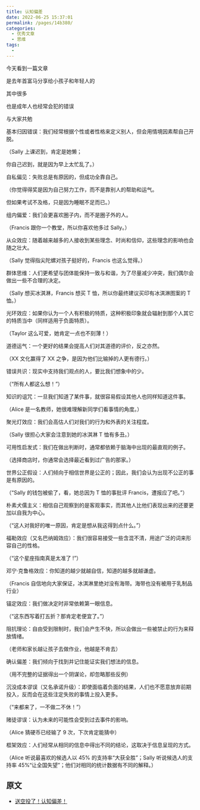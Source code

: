 ```yaml
---
title: 认知偏差
date: 2022-06-25 15:37:01
permalink: /pages/14b380/
categories:
  - 优秀文章
  - 思维
tags:
  -
---
```


今天看到一篇文章

是去年首富马分享给小孩子和年轻人的

其中很多

也是成年人也经常会犯的错误

与大家共勉

基本归因错误：我们经常根据个性或者性格来定义别人，但会用情境因素帮自己开脱。

（Sally 上课迟到，肯定是她懒；

你自己迟到，就是因为早上太忙乱了。）

自私偏见：失败总是有原因的，但成功全靠自己。

（你觉得得奖是因为自己努力工作，而不是靠别人的帮助和运气。

但如果考试不及格，只是因为睡眠不足而已。）

组内偏爱：我们会更喜欢圈子内，而不是圈子外的人。

（Francis 跟你一个教堂，所以你喜欢他多过 Sally。）

从众效应：随着越来越多的人接收到某些理念、时尚和信仰，这些理念的影响也会随之壮大。

（Sally 觉得指尖陀螺对孩子挺好的，Francis 也这么觉得。）

群体思维：人们更希望与团体能保持一致与和谐，为了尽量减少冲突，我们偶尔会做出一些不合理的决定。

（Sally 想买冰淇淋，Francis 想买 T 恤，所以你最终建议买印有冰淇淋图案的 T 恤。）

光环效应：如果你认为一个人有积极的特质，这种积极印象就会辐射到那个人其它的特质当中（同样适用于负面特质）。

（Taylor 这么可爱，她肯定一点也不刻薄！）

道德运气：一个更好的结果会提高人们对其道德的评价，反之亦然。

（XX 文化赢得了 XX 之争，是因为他们比输掉的人更有德行。）

错误共识：现实中支持我们观点的人，要比我们想象中的少。

（“所有人都这么想！”）

知识的诅咒：一旦我们知道了某件事，就很容易假设其他人也同样知道这件事。

（Alice 是一名教师，她很难理解新同学们看事情的角度。）

聚光灯效应：我们会高估人们对我们的行为和外表的关注程度。

（Sally 很担心大家会注意到她的冰淇淋 T 恤有多丑。）

可用性启发式：我们在做出判断时，通常都依赖于脑海中出现的最直观的例子。

（选择商店时，你通常会选择最近看到过广告的那家。）

世界公正假设：人们倾向于相信世界是公正的；因此，我们会认为出现不公正的事是有原因的。

（“Sally 的钱包被偷了，看，她总因为 T 恤的事批评 Francis，遭报应了吧。”）

朴素犬儒主义：相信自己观察到的是客观事实，而其他人比他们表现出来的还要更加以自我为中心。

（“这人对我好的唯一原因，肯定是想从我这得到点什么。”）

福勒效应（又名巴纳姆效应）：我们很容易接受一些含混不清，用途广泛的词来形容自己的性格。

（“这个星座指南真是太准了 !”）

邓宁·克鲁格效应：你知道的越少就越自信，知道的越多就越谦虚。

（Francis 自信地向大家保证，冰淇淋里绝对没有海带。海带也没有被用于乳制品行业）

锚定效应：我们做决定时非常依赖第一眼信息。

（“这东西写着打五折？那肯定老便宜了。”）

阻抗理论：自由受到限制时，我们会产生不快，所以会做出一些被禁止的行为来释放情绪。

（老师和家长越让孩子去做作业，他越是不肯去）

确认偏差：我们倾向于找到并记住能证实我们想法的信息。

（用不完整的证据得出一个阴谋论，却忽略那些反例）

沉没成本谬误（又名承诺升级）：即使面临着负面的结果，人们也不愿意放弃前期投入，反而会在这些注定失败的事情上投入更多。

（“来都来了，一不做二不休！”）

赌徒谬误：认为未来的可能性会受到过去事件的影响。

（Alice 猜硬币已经输了 9 次，下次肯定能猜中）

框架效应：人们经常从相同的信息中得出不同的结论，这取决于信息呈现的方式。

（Alice 听说最喜欢的候选人以 45% 的支持率“大获全胜”；Sally 听说候选人的支持率 45%“让全国失望”；他们对相同的统计数据有不同的解释。）

## 原文

- [送空投了！认知偏差！](https://mp.weixin.qq.com/s/OTSlzpVs0txB4p1dUE3Awg)
